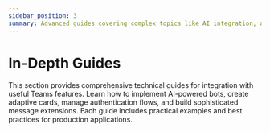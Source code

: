 ```yaml
---
sidebar_position: 3
summary: Advanced guides covering complex topics like AI integration, adaptive cards, dialogs, message extensions, and user authentication.
---
```


# In-Depth Guides

This section provides comprehensive technical guides for integration with useful Teams features. Learn how to implement AI-powered bots, create adaptive cards, manage authentication flows, and build sophisticated message extensions. Each guide includes practical examples and best practices for production applications.

